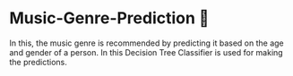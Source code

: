 # Music-Genre-Prediction 🎵
In this, the music genre is recommended by predicting it based on the age and gender of a person.
In this Decision Tree Classifier is used for making the predictions.
